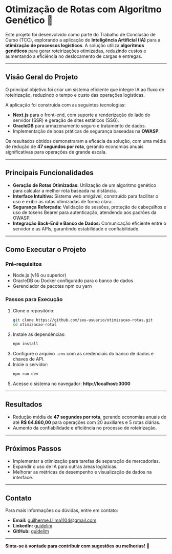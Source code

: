 # **Otimização de Rotas com Algoritmo Genético 🚚**

Este projeto foi desenvolvido como parte do Trabalho de Conclusão de Curso (TCC), explorando a aplicação de **Inteligência Artificial (IA)** para a **otimização de processos logísticos**. A solução utiliza **algoritmos genéticos** para gerar roteirizações otimizadas, reduzindo custos e aumentando a eficiência no deslocamento de cargas e entregas.

---

## **Visão Geral do Projeto**
O principal objetivo foi criar um sistema eficiente que integre IA ao fluxo de roteirização, reduzindo o tempo e custo das operações logísticas.

A aplicação foi construída com as seguintes tecnologias:
- **Next.js** para o front-end, com suporte a renderização do lado do servidor (SSR) e geração de sites estáticos (SSG).
- **OracleDB** para armazenamento seguro e tratamento de dados.
- Implementação de boas práticas de segurança baseadas na **OWASP**.

Os resultados obtidos demonstraram a eficácia da solução, com uma média de redução de **47 segundos por rota**, gerando economias anuais significativas para operações de grande escala.

---

## **Principais Funcionalidades**
- **Geração de Rotas Otimizadas:** Utilização de um algoritmo genético para calcular a melhor rota baseada na distância.
- **Interface Intuitiva:** Sistema web amigável, construído para facilitar o uso e exibir as rotas otimizadas de forma clara.
- **Segurança Reforçada:** Validação de sessões, proteção de cabeçalhos e uso de tokens Bearer para autenticação, atendendo aos padrões da OWASP.
- **Integração Back-End e Banco de Dados:** Comunicação eficiente entre o servidor e as APIs, garantindo estabilidade e confiabilidade.

---

## **Como Executar o Projeto**
### **Pré-requisitos**
- Node.js (v16 ou superior)
- OracleDB ou Docker configurado para o banco de dados
- Gerenciador de pacotes npm ou yarn

### **Passos para Execução**
1. Clone o repositório:
   ```bash
   git clone https://github.com/seu-usuario/otimizacao-rotas.git
   cd otimizacao-rotas
   ```
2. Instale as dependências:
   ```bash
   npm install
   ```
3. Configure o arquivo `.env` com as credenciais do banco de dados e chaves de API.
4. Inicie o servidor:
   ```bash
   npm run dev
   ```
5. Acesse o sistema no navegador: **http://localhost:3000**

---

## **Resultados**
- Redução média de **47 segundos por rota**, gerando economias anuais de até **R$ 64.860,00** para operações com 20 auxiliares e 5 rotas diárias.
- Aumento da confiabilidade e eficiência no processo de roteirização.

---

## **Próximos Passos**
- Implementar a otimização para tarefas de separação de mercadorias.
- Expandir o uso de IA para outras áreas logísticas.
- Melhorar as métricas de desempenho e visualização de dados na interface.

---

## **Contato**
Para mais informações ou dúvidas, entre em contato:
- **Email:** guilherme.l.lima1104@gmail.com
- **LinkedIn:** [guidelim](https://linkedin.com/in/guidelim)
- **GitHub:** [guidelim](https://github.com/seu-usuario)

--- 

**Sinta-se à vontade para contribuir com sugestões ou melhorias!** 🚀
